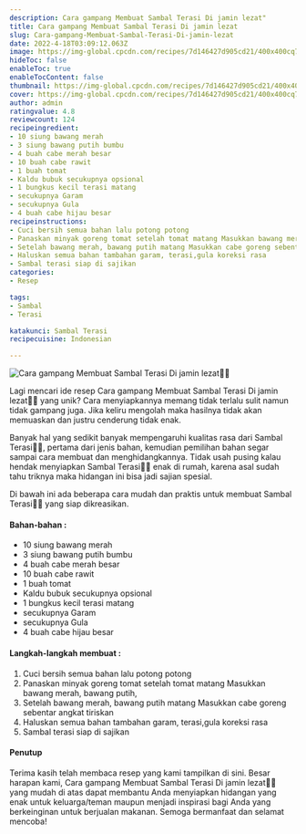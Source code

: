 ```yaml
---
description: Cara gampang Membuat Sambal Terasi Di jamin lezat"
title: Cara gampang Membuat Sambal Terasi Di jamin lezat
slug: Cara-gampang-Membuat-Sambal-Terasi-Di-jamin-lezat
date: 2022-4-18T03:09:12.063Z
image: https://img-global.cpcdn.com/recipes/7d146427d905cd21/400x400cq70/photo.jpg
hideToc: false
enableToc: true
enableTocContent: false
thumbnail: https://img-global.cpcdn.com/recipes/7d146427d905cd21/400x400cq70/photo.jpg
cover: https://img-global.cpcdn.com/recipes/7d146427d905cd21/400x400cq70/photo.jpg
author: admin
ratingvalue: 4.8
reviewcount: 124
recipeingredient:
- 10 siung bawang merah
- 3 siung bawang putih bumbu
- 4 buah cabe merah besar
- 10 buah cabe rawit
- 1 buah tomat
- Kaldu bubuk secukupnya opsional
- 1 bungkus kecil terasi matang
- secukupnya Garam
- secukupnya Gula
- 4 buah cabe hijau besar
recipeinstructions:
- Cuci bersih semua bahan lalu potong potong
- Panaskan minyak goreng tomat setelah tomat matang Masukkan bawang merah, bawang putih,
- Setelah bawang merah, bawang putih matang Masukkan cabe goreng sebentar angkat tiriskan
- Haluskan semua bahan tambahan garam, terasi,gula koreksi rasa
- Sambal terasi siap di sajikan
categories:
- Resep

tags:
- Sambal
- Terasi

katakunci: Sambal Terasi
recipecuisine: Indonesian

---
```


![Cara gampang Membuat Sambal Terasi Di jamin lezat👩‍🍳](https://img-global.cpcdn.com/recipes/7d146427d905cd21/400x400cq70/photo.jpg)

Lagi mencari ide resep Cara gampang Membuat Sambal Terasi Di jamin lezat👩‍🍳 yang unik? Cara menyiapkannya memang tidak terlalu sulit namun tidak gampang juga. Jika keliru mengolah maka hasilnya tidak akan memuaskan dan justru cenderung tidak enak.

Banyak hal yang sedikit banyak mempengaruhi kualitas rasa dari Sambal Terasi👩‍🍳, pertama dari jenis bahan, kemudian pemilihan bahan segar sampai cara membuat dan menghidangkannya. Tidak usah pusing kalau hendak menyiapkan Sambal Terasi👩‍🍳 enak di rumah, karena asal sudah tahu triknya maka hidangan ini bisa jadi sajian spesial.

Di bawah ini ada beberapa cara mudah dan praktis untuk membuat Sambal Terasi👩‍🍳 yang siap dikreasikan.

<!--inarticleads1-->

#### Bahan-bahan :

- 10 siung bawang merah
- 3 siung bawang putih bumbu
- 4 buah cabe merah besar
- 10 buah cabe rawit
- 1 buah tomat
- Kaldu bubuk secukupnya opsional
- 1 bungkus kecil terasi matang
- secukupnya Garam
- secukupnya Gula
- 4 buah cabe hijau besar

<!--inarticleads2-->

#### Langkah-langkah membuat :

1. Cuci bersih semua bahan lalu potong potong
1. Panaskan minyak goreng tomat setelah tomat matang Masukkan bawang merah, bawang putih,
1. Setelah bawang merah, bawang putih matang Masukkan cabe goreng sebentar angkat tiriskan
1. Haluskan semua bahan tambahan garam, terasi,gula koreksi rasa
1. Sambal terasi siap di sajikan

#### Penutup

Terima kasih telah membaca resep yang kami tampilkan di sini. Besar harapan kami, Cara gampang Membuat Sambal Terasi Di jamin lezat👩‍🍳 yang mudah di atas dapat membantu Anda menyiapkan hidangan yang enak untuk keluarga/teman maupun menjadi inspirasi bagi Anda yang berkeinginan untuk berjualan makanan. Semoga bermanfaat dan selamat mencoba!